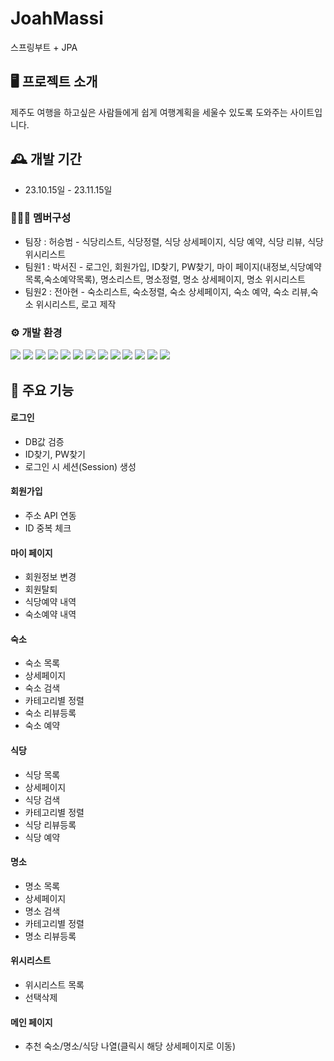 # JoahMassi

스프링부트 + JPA

## 🖥️ 프로젝트 소개
제주도 여행을 하고싶은 사람들에게 쉽게 여행계획을 세울수 있도록 도와주는 사이트입니다.
<br>

## 🕰️ 개발 기간
* 23.10.15일 - 23.11.15일

### 🧑‍🤝‍🧑 멤버구성
 - 팀장  : 허승범 - 식당리스트, 식당정렬, 식당 상세페이지, 식당 예약, 식당 리뷰, 식당 위시리스트
 - 팀원1 : 박서진 - 로그인, 회원가입, ID찾기, PW찾기, 마이 페이지(내정보,식당예약목록,숙소예약목록), 명소리스트, 명소정렬, 명소 상세페이지, 명소 위시리스트
 - 팀원2 : 전아현 - 숙소리스트, 숙소정렬, 숙소 상세페이지, 숙소 예약, 숙소 리뷰,숙소 위시리스트, 로고 제작

### ⚙️ 개발 환경
<img src="https://img.shields.io/badge/java-007396?style=for-the-badge&logo=java&logoColor=white"> <img src="https://img.shields.io/badge/html5-E34F26?style=for-the-badge&logo=html5&logoColor=white"> <img src="https://img.shields.io/badge/css-1572B6?style=for-the-badge&logo=css3&logoColor=white">
<img src="https://img.shields.io/badge/javascript-F7DF1E?style=for-the-badge&logo=javascript&logoColor=black"> <img src="https://img.shields.io/badge/jquery-0769AD?style=for-the-badge&logo=jquery&logoColor=white"> <img src="https://img.shields.io/badge/oracle-F80000?style=for-the-badge&logo=oracle&logoColor=white">
<img src="https://img.shields.io/badge/springboot-6DB33F?style=for-the-badge&logo=springboot&logoColor=white">
<img src="https://img.shields.io/badge/bootstrap-7952B3?style=for-the-badge&logo=bootstrap&logoColor=white">
<img src="https://img.shields.io/badge/github-181717?style=for-the-badge&logo=github&logoColor=white">
<img src="https://img.shields.io/badge/gradle-02303A?style=for-the-badge&logo=gradle&logoColor=white">
<img src="https://camo.githubusercontent.com/bc9be2d5f2cd9023c12067484478eba2228d9f6e0861d6d1ad3839d0f4c4959f/68747470733a2f2f696d672e736869656c64732e696f2f62616467652f61706163686520746f6d6361742d4638444337353f7374796c653d666f722d7468652d6261646765266c6f676f3d617061636865746f6d636174266c6f676f436f6c6f723d7768697465" data-canonical-src="https://img.shields.io/badge/apache tomcat-F8DC75?style=for-the-badge&amp;logo=apachetomcat&amp;logoColor=white" style="max-width: 100%;">
<img src="https://camo.githubusercontent.com/85b327c3aeb9db239bb1aa4a792223c3afa67d1cb8aac87a6640c7d21882ba5b/68747470733a2f2f696d672e736869656c64732e696f2f62616467652f537072696e672044617461204a50412d3243323235353f7374796c653d666f722d7468652d6261646765266c6f676f3d616d617a6f6e646f63756d656e746462266c6f676f436f6c6f723d7768697465" data-canonical-src="https://img.shields.io/badge/Spring Data JPA-2C2255?style=for-the-badge&amp;logo=amazondocumentdb&amp;logoColor=white" style="max-width: 100%;">
<img src="https://camo.githubusercontent.com/bbd5d3ebdffeb4494f3d8d4ae3bf47c8494adf9f0b8738869ddf92008e171d55/68747470733a2f2f696d672e736869656c64732e696f2f62616467652f5468796d656c6561662d3030354630463f7374796c653d666f722d7468652d6261646765266c6f676f3d5468796d656c656166266c6f676f436f6c6f723d7768697465" data-canonical-src="https://img.shields.io/badge/Thymeleaf-005F0F?style=for-the-badge&amp;logo=Thymeleaf&amp;logoColor=white" style="max-width: 100%;">


## 📌 주요 기능
#### 로그인
- DB값 검증
- ID찾기, PW찾기
- 로그인 시 세션(Session) 생성

#### 회원가입
- 주소 API 연동
- ID 중복 체크

#### 마이 페이지
- 회원정보 변경
- 회원탈퇴
- 식당예약 내역
- 숙소예약 내역

#### 숙소
- 숙소 목록
- 상세페이지
- 숙소 검색
- 카테고리별 정렬
- 숙소 리뷰등록
- 숙소 예약

#### 식당
- 식당 목록
- 상세페이지
- 식당 검색
- 카테고리별 정렬
- 식당 리뷰등록
- 식당 예약

#### 명소
- 명소 목록
- 상세페이지
- 명소 검색
- 카테고리별 정렬
- 명소 리뷰등록

#### 위시리스트
- 위시리스트 목록
- 선택삭제

#### 메인 페이지
- 추천 숙소/명소/식당 나열(클릭시 해당 상세페이지로 이동)
